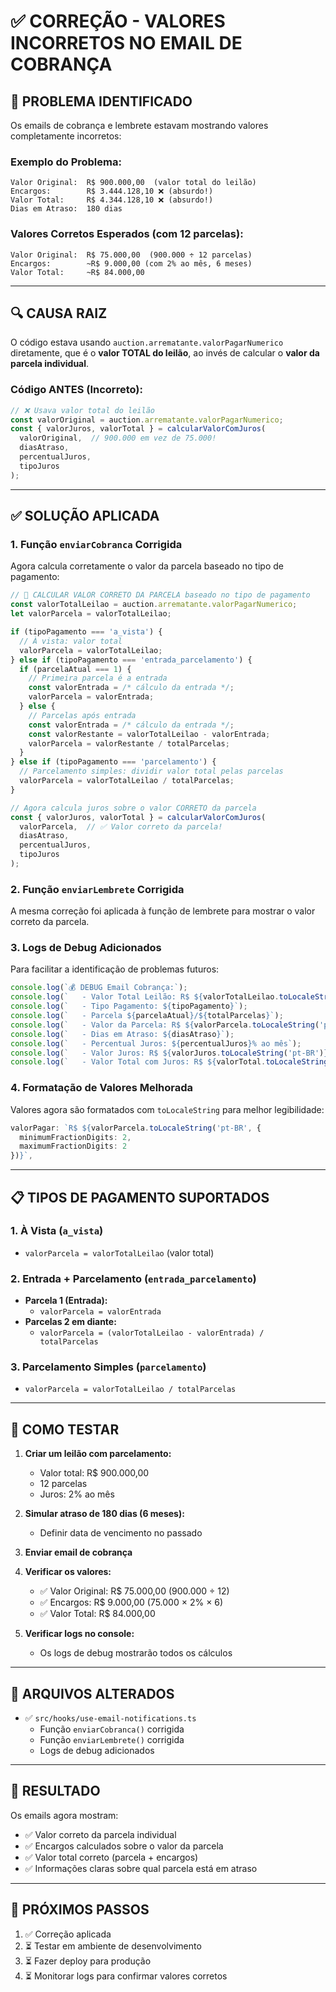 # ✅ CORREÇÃO - VALORES INCORRETOS NO EMAIL DE COBRANÇA

## 🐛 PROBLEMA IDENTIFICADO

Os emails de cobrança e lembrete estavam mostrando valores completamente incorretos:

### Exemplo do Problema:
```
Valor Original:  R$ 900.000,00  (valor total do leilão)
Encargos:        R$ 3.444.128,10 ❌ (absurdo!)
Valor Total:     R$ 4.344.128,10 ❌ (absurdo!)
Dias em Atraso:  180 dias
```

### Valores Corretos Esperados (com 12 parcelas):
```
Valor Original:  R$ 75.000,00  (900.000 ÷ 12 parcelas)
Encargos:        ~R$ 9.000,00 (com 2% ao mês, 6 meses)
Valor Total:     ~R$ 84.000,00
```

---

## 🔍 CAUSA RAIZ

O código estava usando `auction.arrematante.valorPagarNumerico` diretamente, que é o **valor TOTAL do leilão**, ao invés de calcular o **valor da parcela individual**.

### Código ANTES (Incorreto):
```typescript
// ❌ Usava valor total do leilão
const valorOriginal = auction.arrematante.valorPagarNumerico;
const { valorJuros, valorTotal } = calcularValorComJuros(
  valorOriginal,  // 900.000 em vez de 75.000!
  diasAtraso,
  percentualJuros,
  tipoJuros
);
```

---

## ✅ SOLUÇÃO APLICADA

### 1. **Função `enviarCobranca` Corrigida**

Agora calcula corretamente o valor da parcela baseado no tipo de pagamento:

```typescript
// 🔧 CALCULAR VALOR CORRETO DA PARCELA baseado no tipo de pagamento
const valorTotalLeilao = auction.arrematante.valorPagarNumerico;
let valorParcela = valorTotalLeilao;

if (tipoPagamento === 'a_vista') {
  // À vista: valor total
  valorParcela = valorTotalLeilao;
} else if (tipoPagamento === 'entrada_parcelamento') {
  if (parcelaAtual === 1) {
    // Primeira parcela é a entrada
    const valorEntrada = /* cálculo da entrada */;
    valorParcela = valorEntrada;
  } else {
    // Parcelas após entrada
    const valorEntrada = /* cálculo da entrada */;
    const valorRestante = valorTotalLeilao - valorEntrada;
    valorParcela = valorRestante / totalParcelas;
  }
} else if (tipoPagamento === 'parcelamento') {
  // Parcelamento simples: dividir valor total pelas parcelas
  valorParcela = valorTotalLeilao / totalParcelas;
}

// Agora calcula juros sobre o valor CORRETO da parcela
const { valorJuros, valorTotal } = calcularValorComJuros(
  valorParcela,  // ✅ Valor correto da parcela!
  diasAtraso,
  percentualJuros,
  tipoJuros
);
```

### 2. **Função `enviarLembrete` Corrigida**

A mesma correção foi aplicada à função de lembrete para mostrar o valor correto da parcela.

### 3. **Logs de Debug Adicionados**

Para facilitar a identificação de problemas futuros:

```typescript
console.log(`💰 DEBUG Email Cobrança:`);
console.log(`   - Valor Total Leilão: R$ ${valorTotalLeilao.toLocaleString('pt-BR')}`);
console.log(`   - Tipo Pagamento: ${tipoPagamento}`);
console.log(`   - Parcela ${parcelaAtual}/${totalParcelas}`);
console.log(`   - Valor da Parcela: R$ ${valorParcela.toLocaleString('pt-BR')}`);
console.log(`   - Dias em Atraso: ${diasAtraso}`);
console.log(`   - Percentual Juros: ${percentualJuros}% ao mês`);
console.log(`   - Valor Juros: R$ ${valorJuros.toLocaleString('pt-BR')}`);
console.log(`   - Valor Total com Juros: R$ ${valorTotal.toLocaleString('pt-BR')}`);
```

### 4. **Formatação de Valores Melhorada**

Valores agora são formatados com `toLocaleString` para melhor legibilidade:

```typescript
valorPagar: `R$ ${valorParcela.toLocaleString('pt-BR', { 
  minimumFractionDigits: 2, 
  maximumFractionDigits: 2 
})}`,
```

---

## 📋 TIPOS DE PAGAMENTO SUPORTADOS

### 1. **À Vista** (`a_vista`)
- `valorParcela = valorTotalLeilao` (valor total)

### 2. **Entrada + Parcelamento** (`entrada_parcelamento`)
- **Parcela 1 (Entrada):**
  - `valorParcela = valorEntrada`
- **Parcelas 2 em diante:**
  - `valorParcela = (valorTotalLeilao - valorEntrada) / totalParcelas`

### 3. **Parcelamento Simples** (`parcelamento`)
- `valorParcela = valorTotalLeilao / totalParcelas`

---

## 🧪 COMO TESTAR

1. **Criar um leilão com parcelamento:**
   - Valor total: R$ 900.000,00
   - 12 parcelas
   - Juros: 2% ao mês

2. **Simular atraso de 180 dias (6 meses):**
   - Definir data de vencimento no passado

3. **Enviar email de cobrança**

4. **Verificar os valores:**
   - ✅ Valor Original: R$ 75.000,00 (900.000 ÷ 12)
   - ✅ Encargos: R$ 9.000,00 (75.000 × 2% × 6)
   - ✅ Valor Total: R$ 84.000,00

5. **Verificar logs no console:**
   - Os logs de debug mostrarão todos os cálculos

---

## 📁 ARQUIVOS ALTERADOS

- ✅ `src/hooks/use-email-notifications.ts`
  - Função `enviarCobranca()` corrigida
  - Função `enviarLembrete()` corrigida
  - Logs de debug adicionados

---

## 🎯 RESULTADO

Os emails agora mostram:
- ✅ Valor correto da parcela individual
- ✅ Encargos calculados sobre o valor da parcela
- ✅ Valor total correto (parcela + encargos)
- ✅ Informações claras sobre qual parcela está em atraso

---

## 🔄 PRÓXIMOS PASSOS

1. ✅ Correção aplicada
2. ⏳ Testar em ambiente de desenvolvimento
3. ⏳ Fazer deploy para produção
4. ⏳ Monitorar logs para confirmar valores corretos

